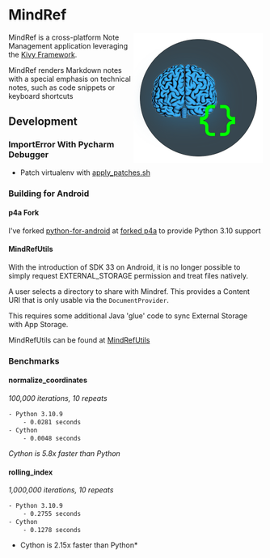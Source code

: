 # MindRef

<img align="right" height="256" src="https://raw.githubusercontent.com/estasney/MindRef/master/mindref/assets/logo.png">

MindRef is a cross-platform Note Management application leveraging the [Kivy Framework](https://github.com/kivy/kivy).

MindRef renders Markdown notes with a special emphasis on technical notes, such as code snippets or keyboard shortcuts

## Development

### ImportError With Pycharm Debugger

- Patch virtualenv with [apply_patches.sh](./scripts/patches/apply_patches.sh)

### Building for Android

#### p4a Fork

I've forked [python-for-android](https://github.com/kivy/python-for-android)
at [forked p4a](https://github.com/estasney/python-for-android)
to provide Python 3.10 support

#### MindRefUtils

With the introduction of SDK 33 on Android, it is no longer possible to simply request EXTERNAL_STORAGE permission and
treat files natively.

A user selects a directory to share with Mindref. This provides a Content URI that is only usable via
the `DocumentProvider`.

This requires some additional Java 'glue' code to sync External Storage with App Storage.

MindRefUtils can be found at [MindRefUtils](https://github.com/estasney/MindRefUtils)

### Benchmarks

#### normalize_coordinates

*100,000 iterations, 10 repeats*

    - Python 3.10.9
        - 0.0281 seconds
    - Cython
        - 0.0048 seconds

*Cython is 5.8x faster than Python*

#### rolling_index

*1,000,000 iterations, 10 repeats*

    - Python 3.10.9
        - 0.2755 seconds
    - Cython
        - 0.1278 seconds

* Cython is 2.15x faster than Python*

    
